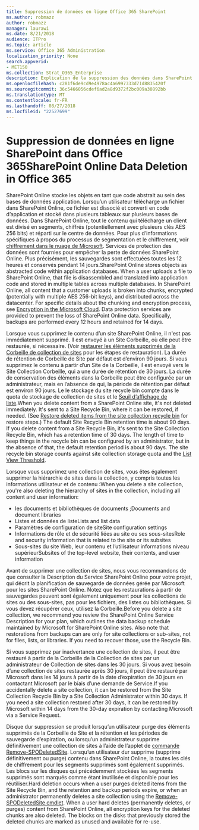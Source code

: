```yaml
---
title: Suppression de données en ligne Office 365 SharePoint
ms.author: robmazz
author: robmazz
manager: laurawi
ms.date: 8/21/2018
audience: ITPro
ms.topic: article
ms.service: Office 365 Administration
localization_priority: None
search.appverid:
- MET150
ms.collection: Strat_O365_Enterprise
description: Explication de la suppression des données dans SharePoint Online.
ms.openlocfilehash: c281f6de9cd9e4978ac4a6997333d71d8835420f
ms.sourcegitcommit: 36c5466056cdef6ad2a8d9372f2bc009a30892bb
ms.translationtype: MT
ms.contentlocale: fr-FR
ms.lasthandoff: 08/27/2018
ms.locfileid: "22527699"
---
```

# <a name="sharepoint-online-data-deletion-in-office-365"></a><span data-ttu-id="52212-103">Suppression de données en ligne SharePoint dans Office 365</span><span class="sxs-lookup"><span data-stu-id="52212-103">SharePoint Online Data Deletion in Office 365</span></span>

<span data-ttu-id="52212-p101">SharePoint Online stocke les objets en tant que code abstrait au sein des bases de données application. Lorsqu’un utilisateur télécharge un fichier dans SharePoint Online, ce fichier est dissocié et converti en code d’application et stocké dans plusieurs tableaux sur plusieurs bases de données. Dans SharePoint Online, tout le contenu qui télécharge un client est divisé en segments, chiffrés (potentiellement avec plusieurs clés AES 256 bits) et réparti sur le centre de données. Pour plus d’informations spécifiques à propos du processus de segmentation et le chiffrement, voir [chiffrement dans le nuage de Microsoft](office-365-encryption-in-the-microsoft-cloud-overview.md). Services de protection des données sont fournies pour empêcher la perte de données SharePoint Online. Plus précisément, les sauvegardes sont effectuées toutes les 12 heures et conservés pendant 14 jours.</span><span class="sxs-lookup"><span data-stu-id="52212-p101">SharePoint Online stores objects as abstracted code within application databases. When a user uploads a file to SharePoint Online, that file is disassembled and translated into application code and stored in multiple tables across multiple databases. In SharePoint Online, all content that a customer uploads is broken into chunks, encrypted (potentially with multiple AES 256-bit keys), and distributed across the datacenter. For specific details about the chunking and encryption process, see [Encryption in the Microsoft Cloud](office-365-encryption-in-the-microsoft-cloud-overview.md). Data protection services are provided to prevent the loss of SharePoint Online data. Specifically, backups are performed every 12 hours and retained for 14 days.</span></span>

<span data-ttu-id="52212-p102">Lorsque vous supprimez le contenu d’un site SharePoint Online, il n'est pas immédiatement supprimé. Il est envoyé à un Site Corbeille, où elle peut être restaurée, si nécessaire. (Voir [restaurer les éléments supprimés de la Corbeille de collection de sites](https://support.office.com/article/Restore-deleted-items-from-the-site-collection-recycle-bin-5fa924ee-16d7-487b-9a0a-021b9062d14b) pour les étapes de restauration). La durée de rétention de Corbeille de Site par défaut est d’environ 90 jours. Si vous supprimez le contenu à partir d’un Site de la Corbeille, il est envoyé vers le Site Collection Corbeille, qui a une durée de rétention de 30 jours. La durée de conservation des éléments dans la Corbeille peut être configurée par un administrateur, mais en l’absence de qui, la période de rétention par défaut est environ 90 jours. Le le stockage du site recycle bin compte dans le quota de stockage de collection de sites et le [Seuil d’affichage de liste](https://support.office.com/article/List-View-Threshold-b8588dae-9387-48c2-9248-c24122f07c59).</span><span class="sxs-lookup"><span data-stu-id="52212-p102">When you delete content from a SharePoint Online site, it's not deleted immediately. It's sent to a Site Recycle Bin, where it can be restored, if needed. (See [Restore deleted items from the site collection recycle bin](https://support.office.com/article/Restore-deleted-items-from-the-site-collection-recycle-bin-5fa924ee-16d7-487b-9a0a-021b9062d14b) for restore steps.) The default Site Recycle Bin retention time is about 90 days. If you delete content from a Site Recycle Bin, it's sent to the Site Collection Recycle Bin, which has a retention time of 30 days. The length of time to keep things in the recycle bin can be configured by an administrator, but in the absence of that, the default retention period is about 90 days. The site recycle bin storage counts against site collection storage quota and the [List View Threshold](https://support.office.com/article/List-View-Threshold-b8588dae-9387-48c2-9248-c24122f07c59).</span></span>

<span data-ttu-id="52212-116">Lorsque vous supprimez une collection de sites, vous êtes également supprimer la hiérarchie de sites dans la collection, y compris toutes les informations utilisateur et de contenu :</span><span class="sxs-lookup"><span data-stu-id="52212-116">When you delete a site collection, you're also deleting the hierarchy of sites in the collection, including all content and user information:</span></span>
- <span data-ttu-id="52212-117">les documents et bibliothèques de documents ;</span><span class="sxs-lookup"><span data-stu-id="52212-117">Documents and document libraries</span></span>
- <span data-ttu-id="52212-118">Listes et données de liste</span><span class="sxs-lookup"><span data-stu-id="52212-118">Lists and list data</span></span>
- <span data-ttu-id="52212-119">Paramètres de configuration de site</span><span class="sxs-lookup"><span data-stu-id="52212-119">Site configuration settings</span></span>
- <span data-ttu-id="52212-120">Informations de rôle et de sécurité liées au site ou ses sous-sites</span><span class="sxs-lookup"><span data-stu-id="52212-120">Role and security information that is related to the site or its subsites</span></span>
- <span data-ttu-id="52212-121">Sous-sites du site Web, leur contenu et l’utilisateur informations niveau supérieur</span><span class="sxs-lookup"><span data-stu-id="52212-121">Subsites of the top-level website, their contents, and user information</span></span>

<span data-ttu-id="52212-p103">Avant de supprimer une collection de sites, nous vous recommandons de que consulter la Description du Service SharePoint Online pour votre projet, qui décrit la planification de sauvegarde de données gérée par Microsoft pour les sites SharePoint Online. Notez que les restaurations à partir de sauvegardes peuvent sont également uniquement pour les collections de sites ou des sous-sites, pas pour les fichiers, des listes ou bibliothèques. Si vous devez récupérer ceux, utilisez la Corbeille.</span><span class="sxs-lookup"><span data-stu-id="52212-p103">Before you delete a site collection, we recommend you review the SharePoint Online Service Description for your plan, which outlines the data backup schedule maintained by Microsoft for SharePoint Online sites. Also note that restorations from backups can are only for site collections or sub-sites, not for files, lists, or libraries. If you need to recover those, use the Recycle Bin.</span></span>

<span data-ttu-id="52212-p104">Si vous supprimez par inadvertance une collection de sites, il peut être restauré à partir de la Corbeille de la Collection de sites par un administrateur de Collection de sites dans les 30 jours. Si vous avez besoin d’une collection de sites restaurée après 30 jours, il peut être restauré par Microsoft dans les 14 jours à partir de la date d’expiration de 30 jours en contactant Microsoft par le biais d’une demande de Service.</span><span class="sxs-lookup"><span data-stu-id="52212-p104">If you accidentally delete a site collection, it can be restored from the Site Collection Recycle Bin by a Site Collection Administrator within 30 days. If you need a site collection restored after 30 days, it can be restored by Microsoft within 14 days from the 30-day expiration by contacting Microsoft via a Service Request.</span></span>

<span data-ttu-id="52212-p105">Disque dur suppression se produit lorsqu’un utilisateur purge des éléments supprimés de la Corbeille de Site et la rétention et les périodes de sauvegarde d’expiration, ou lorsqu’un administrateur supprime définitivement une collection de sites à l’aide de l’applet de [commande Remove-SPODeletedSite](https://docs.microsoft.com/powershell/module/sharepoint-online/Remove-SPODeletedSite?view=sharepoint-ps). Lorsqu’un utilisateur dur supprime (supprime définitivement ou purge) contenu dans SharePoint Online, la toutes les clés de chiffrement pour les segments supprimés sont également supprimés. Les blocs sur les disques qui précédemment stockées les segments supprimés sont marqués comme étant inutilisée et disponible pour les réutiliser.</span><span class="sxs-lookup"><span data-stu-id="52212-p105">Hard deletion occurs when a user purges deleted items from the Site Recycle Bin, and the retention and backup periods expire, or when an administrator permanently deletes a site collection using the [Remove-SPODeletedSite cmdlet](https://docs.microsoft.com/powershell/module/sharepoint-online/Remove-SPODeletedSite?view=sharepoint-ps). When a user hard deletes (permanently deletes, or purges) content from SharePoint Online, all encryption keys for the deleted chunks are also deleted. The blocks on the disks that previously stored the deleted chunks are marked as unused and available for re-use.</span></span>
